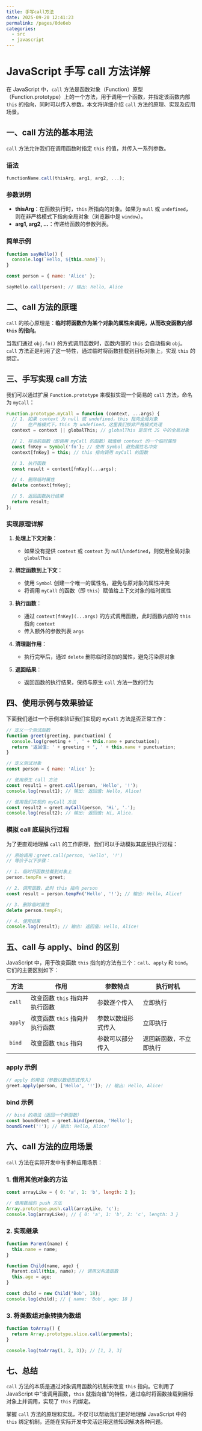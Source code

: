 ```yaml
---
title: 手写call方法
date: 2025-09-20 12:41:23
permalink: /pages/0de6eb
categories:
  - src
  - javascript
---
```

# JavaScript 手写 call 方法详解

在 JavaScript 中，`call` 方法是函数对象（Function）原型（Function.prototype）上的一个方法，用于调用一个函数，并指定该函数内部 `this` 的指向，同时可以传入参数。本文将详细介绍 `call` 方法的原理、实现及应用场景。

## 一、call 方法的基本用法

`call` 方法允许我们在调用函数时指定 `this` 的值，并传入一系列参数。

### 语法
```javascript
functionName.call(thisArg, arg1, arg2, ...);
```
### 参数说明
- **thisArg**：在函数执行时，`this` 所指向的对象。如果为 `null` 或 `undefined`，则在非严格模式下指向全局对象（浏览器中是 `window`）。
- **arg1, arg2, ...**：传递给函数的参数列表。

### 简单示例
```javascript
function sayHello() {
  console.log(`Hello, ${this.name}`);
}

const person = { name: 'Alice' };

sayHello.call(person); // 输出: Hello, Alice
```
## 二、call 方法的原理

`call` 的核心原理是：**临时将函数作为某个对象的属性来调用，从而改变函数内部 `this` 的指向**。

当我们通过 `obj.fn()` 的方式调用函数时，函数内部的 `this` 会自动指向 `obj`。`call` 方法正是利用了这一特性，通过临时将函数挂载到目标对象上，实现 `this` 的绑定。

## 三、手写实现 call 方法

我们可以通过扩展 `Function.prototype` 来模拟实现一个简易的 `call` 方法，命名为 `myCall`：

```javascript
Function.prototype.myCall = function (context, ...args) {
  // 1. 如果 context 为 null 或 undefined，this 指向全局对象
  //    在严格模式下，this 为 undefined，这里我们按非严格模式处理
  context = context || globalThis; // globalThis 是现代 JS 中的全局对象

  // 2. 将当前函数（即调用 myCall 的函数）赋值给 context 的一个临时属性
  const fnKey = Symbol('fn'); // 使用 Symbol 避免属性名冲突
  context[fnKey] = this; // this 指向调用 myCall 的函数

  // 3. 执行函数
  const result = context[fnKey](...args);

  // 4. 删除临时属性
  delete context[fnKey];

  // 5. 返回函数执行结果
  return result;
};
```
### 实现原理详解

1. **处理上下文对象**：
   - 如果没有提供 `context` 或 `context` 为 `null`/`undefined`，则使用全局对象 `globalThis`

2. **绑定函数到上下文**：
   - 使用 `Symbol` 创建一个唯一的属性名，避免与原对象的属性冲突
   - 将调用 `myCall` 的函数（即 `this`）赋值给上下文对象的临时属性

3. **执行函数**：
   - 通过 `context[fnKey](...args)` 的方式调用函数，此时函数内部的 `this` 指向 `context`
   - 传入额外的参数列表 `args`

4. **清理副作用**：
   - 执行完毕后，通过 `delete` 删除临时添加的属性，避免污染原对象

5. **返回结果**：
   - 返回函数的执行结果，保持与原生 `call` 方法一致的行为

## 四、使用示例与效果验证

下面我们通过一个示例来验证我们实现的 `myCall` 方法是否正常工作：

```javascript
// 定义一个测试函数
function greet(greeting, punctuation) {
  console.log(greeting + ', ' + this.name + punctuation);
  return '返回值: ' + greeting + ', ' + this.name + punctuation;
}

// 定义测试对象
const person = { name: 'Alice' };

// 使用原生 call 方法
const result1 = greet.call(person, 'Hello', '!'); 
console.log(result1); // 输出: 返回值: Hello, Alice!

// 使用我们实现的 myCall 方法
const result2 = greet.myCall(person, 'Hi', '.');
console.log(result2); // 输出: 返回值: Hi, Alice.
```
### 模拟 call 底层执行过程

为了更直观地理解 `call` 的工作原理，我们可以手动模拟其底层执行过程：

```javascript
// 原始调用：greet.call(person, 'Hello', '!')
// 等价于以下步骤：

// 1. 临时将函数挂载到对象上
person.tempFn = greet;

// 2. 调用函数，此时 this 指向 person
const result = person.tempFn('Hello', '!'); // 输出: Hello, Alice!

// 3. 删除临时属性
delete person.tempFn;

// 4. 使用结果
console.log(result); // 输出: 返回值: Hello, Alice!
```
## 五、call 与 apply、bind 的区别

JavaScript 中，用于改变函数 `this` 指向的方法有三个：`call`、`apply` 和 `bind`。它们的主要区别如下：

| 方法 | 作用 | 参数特点 | 执行时机 |
|------|------|----------|----------|
| `call` | 改变函数 `this` 指向并执行函数 | 参数逐个传入 | 立即执行 |
| `apply` | 改变函数 `this` 指向并执行函数 | 参数以数组形式传入 | 立即执行 |
| `bind` | 改变函数 `this` 指向 | 参数可以部分传入 | 返回新函数，不立即执行 |

### apply 示例
```javascript
// apply 的用法（参数以数组形式传入）
greet.apply(person, ['Hello', '!']); // 输出: Hello, Alice!
```
### bind 示例
```javascript
// bind 的用法（返回一个新函数）
const boundGreet = greet.bind(person, 'Hello');
boundGreet('!'); // 输出: Hello, Alice!
```
## 六、call 方法的应用场景

`call` 方法在实际开发中有多种应用场景：

### 1. 借用其他对象的方法
```javascript
const arrayLike = { 0: 'a', 1: 'b', length: 2 };

// 借用数组的 push 方法
Array.prototype.push.call(arrayLike, 'c');
console.log(arrayLike); // { 0: 'a', 1: 'b', 2: 'c', length: 3 }
```
### 2. 实现继承
```javascript
function Parent(name) {
  this.name = name;
}

function Child(name, age) {
  Parent.call(this, name); // 调用父构造函数
  this.age = age;
}

const child = new Child('Bob', 18);
console.log(child); // { name: 'Bob', age: 18 }
```
### 3. 将类数组对象转换为数组
```javascript
function toArray() {
  return Array.prototype.slice.call(arguments);
}

console.log(toArray(1, 2, 3)); // [1, 2, 3]
```
## 七、总结

`call` 方法的本质是通过对象调用函数的机制来改变 `this` 指向。它利用了 JavaScript 中"谁调用函数，`this` 就指向谁"的特性，通过临时将函数挂载到目标对象上并调用，实现了 `this` 的绑定。

掌握 `call` 方法的原理和实现，不仅可以帮助我们更好地理解 JavaScript 中的 `this` 绑定机制，还能在实际开发中灵活运用这些知识解决各种问题。